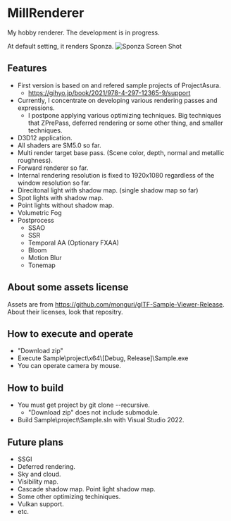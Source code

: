 # MillRenderer

My hobby renderer.
The development is in progress.

At default setting, it renders Sponza.
![Sponza Screen Shot](https://github.com/monguri/MillRenderer/blob/main/Sponza.png "Sponza Screen Shot")

## Features
- First version is based on and refered sample projects of ProjectAsura.
  - https://gihyo.jp/book/2021/978-4-297-12365-9/support
- Currently, I concentrate on developing various rendering passes and expressions.
  - I postpone applying various optimizing techniques. Big techniques that ZPrePass, deferred rendering or some other thing, and smaller techniques.
- D3D12 application.
- All shaders are SM5.0 so far.
- Multi render target base pass. (Scene color, depth, normal and metallic roughness).
- Forward renderer so far.
- Internal rendering resolution is fixed to 1920x1080 regardless of the window resolution so far.
- Direcitonal light with shadow map. (single shadow map so far)
- Spot lights with shadow map.
- Point lights without shadow map.
- Volumetric Fog
- Postprocess
  - SSAO
  - SSR
  - Temporal AA (Optionary FXAA)
  - Bloom
  - Motion Blur
  - Tonemap

## About some assets license
Assets are from https://github.com/monguri/glTF-Sample-Viewer-Release.
About their licenses, look that repositry. 

## How to execute and operate
- "Download zip"
- Execute Sample\project\x64\\[Debug, Release]\Sample.exe
- You can operate camera by mouse.

## How to build
- You must get project by git clone --recursive.
  - "Download zip" does not include submodule. 
- Build Sample\project\Sample.sln with Visual Studio 2022.

## Future plans
- SSGI
- Deferred rendering.
- Sky and cloud.
- Visibility map.
- Cascade shadow map. Point light shadow map.
- Some other optimizing techiniques.
- Vulkan support.
- etc.
